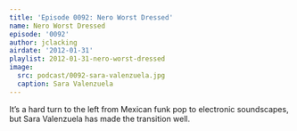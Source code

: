 ```yaml
---
title: 'Episode 0092: Nero Worst Dressed'
name: Nero Worst Dressed
episode: '0092'
author: jclacking
airdate: '2012-01-31'
playlist: 2012-01-31-nero-worst-dressed
image:
  src: podcast/0092-sara-valenzuela.jpg
  caption: Sara Valenzuela
---
```

It’s a hard turn to the left from Mexican funk pop to electronic soundscapes, but Sara Valenzuela has made the transition well.
